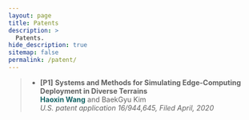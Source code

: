 ```yaml
---
layout: page
title: Patents
description: >
  Patents.
hide_description: true
sitemap: false
permalink: /patent/
---
```


> - **[P1]** **Systems and Methods for Simulating Edge-Computing Deployment in Diverse Terrains** <br>
> <span style="color:#136465">**Haoxin Wang**</span> and BaekGyu Kim <br>
> *U.S. patent application 16/944,645, Filed April, 2020* <br>
